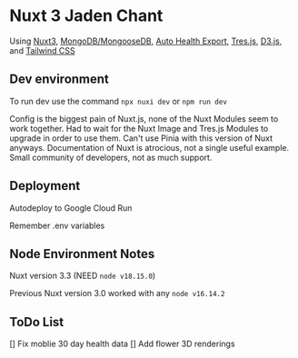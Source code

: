 # Nuxt 3 Jaden Chant

Using [Nuxt3](https://nuxt.com/), [MongoDB/MongooseDB](https://mongoosejs.com/docs/), [Auto Health Export](https://www.healthexportapp.com/), [Tres.js](https://tresjs.org/), [D3.js](https://d3js.org/), and [Tailwind CSS](https://tailwindcss.com/)

## Dev environment

To run dev use the command `npx nuxi dev` or `npm run dev`

Config is the biggest pain of Nuxt.js, none of the Nuxt Modules seem to work together. 
Had to wait for the Nuxt Image and Tres.js Modules to upgrade in order to use them. 
Can't use Pinia with this version of Nuxt anyways.
Documentation of Nuxt is atrocious, not a single useful example.
Small community of developers, not as much support.

## Deployment

Autodeploy to Google Cloud Run

Remember .env variables

## Node Environment Notes

Nuxt version 3.3 (NEED `node v18.15.0`)

Previous Nuxt version 3.0 worked with any `node v16.14.2`

## ToDo List
[] Fix moblie 30 day health data
[] Add flower 3D renderings

